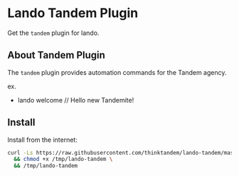Lando Tandem Plugin
===================

Get the `tandem` plugin for lando.

About Tandem Plugin
-------------------

The `tandem` plugin provides automation commands for the Tandem agency.

ex.

* lando welcome // Hello new Tandemite!

Install
-------

Install from the internet:

```bash
curl -Ls https://raw.githubusercontent.com/thinktandem/lando-tandem/master/scripts/get-plugin.sh?token=ABTTJF67TBV5JQK2KZSZRNK5JGIFO > /tmp/lando-tandem \
  && chmod +x /tmp/lando-tandem \
  && /tmp/lando-tandem
````


